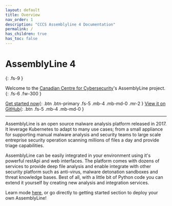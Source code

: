 ```yaml
---
layout: default
title: Overview
nav_order: 1
description: "CCCS Assemblyline 4 Documentation"
permalink: /
has_children: true
has_toc: false
---
```


# AssemblyLine 4
{: .fs-9 }

Welcome to the [Canadian Centre for Cybersecurity](https://www.cyber.gc.ca/en)'s AssemblyLine project.
{: .fs-6 .fw-300 }

[Get started now](./docs/getting_started.html){: .btn .btn-primary .fs-5 .mb-4 .mb-md-0 .mr-2 } [View it on GitHub](https://github.com/cybercentrecanada/assemblyline4){: .btn .fs-5 .mb-4 .mb-md-0 }

---

AssemblyLine is an open source malware analysis platform released in 2017. It leverage Kubernetes to adapt to many use cases; from a small appliance for supporting manual malware analysis and security teams to large scale entreprise security operation scanning millions of files a day and provide triage capabilities.

AssemblyLine can be easily integrated in your environment using it's powerful restApi and web interfaces. The platform  comes with dozens of services to provide deep file analysis and enable integrate with other security platform such as anti-virus, malware detonation sandboxes and threat knowledge bases. Best of all, with a little bit of Python code you can extend it yourself by creating new analysis and integration services.

Learn mode [here](./docs/overview/features.html), or go directly to getting started section to deploy your own AssemblyLine!



